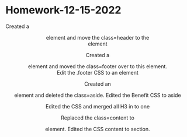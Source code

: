 # Homework-12-15-2022

Created a <header> element and move the class=header to the <header> element

Created a <footer> element and moved the class=footer over to this element.  
Edit the .footer CSS to an element


Created an <aside> element and deleted the class=aside.  Edited the Benefit CSS to aside

Edited the CSS and merged all H3 in to one

Replaced the class=content to <section> element.  Edited the CSS content to section.